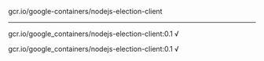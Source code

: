 gcr.io/google-containers/nodejs-election-client 

----
gcr.io/google_containers/nodejs-election-client:0.1 √

gcr.io/google_containers/nodejs-election-client:0.1 √

